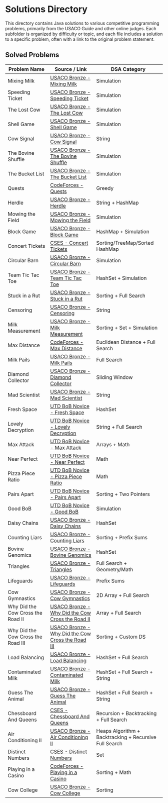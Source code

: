 # Solutions Directory

This directory contains Java solutions to various competitive programming problems, primarily from the USACO Guide and other online judges. Each subfolder is organized by difficulty or topic, and each file includes a solution to a specific problem, often with a link to the original problem statement.

## Solved Problems

| Problem Name                       | Source / Link                                                                                                                          | DSA Category                                           |
| ---------------------------------- | -------------------------------------------------------------------------------------------------------------------------------------- | ------------------------------------------------------ |
| Mixing Milk                        | [USACO Bronze - Mixing Milk](https://usaco.org/index.php?page=viewproblem2&cpid=855#)                                                  | Simulation                                             |
| Speeding Ticket                    | [USACO Bronze - Speeding Ticket](https://usaco.org/index.php?page=viewproblem2&cpid=568)                                               | Simulation                                             |
| The Lost Cow                       | [USACO Bronze - The Lost Cow](https://usaco.org/index.php?page=viewproblem2&cpid=735)                                                  | Simulation                                             |
| Shell Game                         | [USACO Bronze - Shell Game](https://usaco.org/index.php?page=viewproblem2&cpid=891)                                                    | Simulation                                             |
| Cow Signal                         | [USACO Bronze - Cow Signal](http://www.usaco.org/index.php?page=viewproblem2&cpid=665)                                                 | String                                                 |
| The Bovine Shuffle                 | [USACO Bronze - The Bovine Shuffle](http://www.usaco.org/index.php?page=viewproblem2&cpid=760)                                         | Simulation                                             |
| The Bucket List                    | [USACO Bronze - The Bucket List](https://usaco.org/index.php?page=viewproblem2&cpid=856)                                               | Simulation                                             |
| Quests                             | [CodeForces - Quests](https://codeforces.com/problemset/problem/1914/C)                                                                | Greedy                                                 |
| Herdle                             | [USACO Bronze - Herdle](http://www.usaco.org/index.php?page=viewproblem2&cpid=1179)                                                    | String + HashMap                                       |
| Mowing the Field                   | [USACO Bronze - Mowing the Field](https://usaco.org/index.php?page=viewproblem2&cpid=593)                                              | Simulation                                             |
| Block Game                         | [USACO Bronze - Block Game](https://usaco.org/index.php?page=viewproblem2&cpid=664)                                                    | HashMap + Simulation                                   |
| Concert Tickets                    | [CSES - Concert Tickets](https://cses.fi/problemset/task/1091)                                                                         | Sorting/TreeMap/Sorted HashMap                         |
| Circular Barn                      | [USACO Bronze - Circular Barn](https://usaco.org/index.php?page=viewproblem2&cpid=616)                                                 | Simulation                                             |
| Team Tic Tac Toe                   | [USACO Bronze - Team Tic Tac Toe](https://usaco.org/index.php?page=viewproblem2&cpid=831)                                              | HashSet + Simulation                                   |
| Stuck in a Rut                     | [USACO Bronze - Stuck in a Rut](http://www.usaco.org/index.php?page=viewproblem2&cpid=1061)                                            | Sorting + Full Search                                  |
| Censoring                          | [USACO Bronze - Censoring](http://www.usaco.org/index.php?page=viewproblem2&cpid=526)                                                  | String                                                 |
| Milk Measurement                   | [USACO Bronze - Milk Measurement](https://usaco.org/index.php?page=viewproblem2&cpid=761)                                              | Sorting + Set + Simulation                             |
| Max Distance                       | [CodeForces - Max Distance ](https://codeforces.com/gym/102951/problem/A)                                                              | Euclidean Distance + Full Search                       |
| Milk Pails                         | [USACO Bronze - Milk Pails](https://usaco.org/index.php?page=viewproblem2&cpid=615)                                                    | Full Search                                            |
| Diamond Collector                  | [USACO Bronze - Diamond Collector](https://usaco.org/index.php?page=viewproblem2&cpid=639)                                             | Sliding Window                                         |
| Mad Scientist                      | [USACO Bronze - Mad Scientist](https://usaco.org/index.php?page=viewproblem2&cpid=1012)                                                | String                                                 |
| Fresh Space                        | [UTD BoB Novice - Fresh Space](https://www.hackerrank.com/contests/utd-bob-spring-2025-novice/challenges/fresh-space)                  | HashSet                                                |
| Lovely Decryption                  | [UTD BoB Novice - Lovely Decryption](https://www.hackerrank.com/contests/utd-bob-spring-2025-novice/challenges/lovely-decryption-hard) | String + Full Search                                   |
| Max Attack                         | [UTD BoB Novice - Max Attack](https://www.hackerrank.com/contests/utd-bob-spring-2025-novice/challenges/max-attack)                    | Arrays + Math                                          |
| Near Perfect                       | [UTD BoB Novice - Near Perfect](https://www.hackerrank.com/contests/utd-bob-spring-2025-novice/challenges/near-perfect)                | Math                                                   |
| Pizza Piece Ratio                  | [UTD BoB Novice - Pizza Piece Ratio](https://www.hackerrank.com/contests/utd-bob-spring-2025-novice/challenges/pizza-piece-ratio)      | Math                                                   |
| Pairs Apart                        | [UTD BoB Novice - Pairs Apart](https://www.hackerrank.com/contests/utd-bob-fall-2024-novice/challenges/pairs-apart)                    | Sorting + Two Pointers                                 |
| Good BoB                           | [UTD BoB Novice - Good BoB](https://www.hackerrank.com/contests/utd-bob-fall-2024-novice/challenges/good-bob)                          | Simulation                                             |
| Daisy Chains                       | [USACO Bronze - Daisy Chains](https://usaco.org/index.php?page=viewproblem2&cpid=1060)                                                 | HashSet                                                |
| Counting Liars                     | [USACO Bronze - Counting Liars](http://usaco.org/index.php?page=viewproblem2&cpid=1228)                                                | Sorting + Prefix Sums                                  |
| Bovine Genomics                    | [USACO Bronze - Bovine Genomics](http://www.usaco.org/index.php?page=viewproblem2&cpid=736)                                            | HashSet                                                |
| Triangles                          | [USACO Bronze - Triangles](https://usaco.org/index.php?page=viewproblem2&cpid=1011)                                                    | Full Search + Geometry/Math                            |
| Lifeguards                         | [USACO Bronze - Lifeguards](https://usaco.org/index.php?page=viewproblem2&cpid=784)                                                    | Prefix Sums                                            |
| Cow Gymnastics                     | [USACO Bronze - Cow Gymnastics](https://usaco.org/index.php?page=viewproblem2&cpid=963)                                                | 2D Array + Full Search                                 |
| Why Did the Cow Cross the Road II  | [USACO Bronze - Why Did the Cow Cross the Road II](https://usaco.org/index.php?page=viewproblem2&cpid=712)                             | Array + Full Search                                    |
| Why Did the Cow Cross the Road III | [USACO Bronze - Why Did the Cow Cross the Road III](https://usaco.org/index.php?page=viewproblem2&cpid=713)                            | Sorting + Custom DS                                    |
| Load Balancing                     | [USACO Bronze - Load Balancing](http://www.usaco.org/index.php?page=viewproblem2&cpid=617)                                             | HashSet + Full Search                                  |
| Contaminated Milk                  | [USACO Bronze - Contaminated Milk](https://usaco.org/index.php?page=viewproblem2&cpid=569)                                             | HashSet + Full Search + String                         |
| Guess The Animal                   | [USACO Bronze - Guess The Animal](https://usaco.org/index.php?page=viewproblem2&cpid=893)                                              | HashSet + Full Search + String                         |
| Chessboard And Queens              | [CSES - Chessboard And Queens](https://cses.fi/problemset/task/1624)                                                                   | Recursion + Backtracking + Full Search                 |
| Air Conditioning II                | [USACO Bronze - Air Conditioning II](https://usaco.org/index.php?page=viewproblem2&cpid=1276)                                          | Heaps Algorithm + Backtracking + Recursive Full Search |
| Distinct Numbers                   | [CSES - Distinct Numbers ](https://cses.fi/problemset/task/1621)                                                                       | Set                                                    |
| Playing in a Casino                | [CodeForces - Playing in a Casino ](https://codeforces.com/contest/1808/problem/B)                                                     | Sorting + Math                                         |
| Cow College                        | [USACO Bronze - Cow College ](https://usaco.org/index.php?page=viewproblem2&cpid=1251)                                                 | Sorting                                                |
